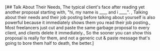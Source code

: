 [## Talk About Their Needs,  The typical client's face after reading yet another proposal starting with, "hi, my name is ____ and i ____". , Talking about their needs and their job posting before talking about yourself is also powerful because it immediately shows them you read their job posting., Most freelancers just cut and paste the same garbage proposal to every client, and clients delete it immediately., So the sooner you can show this proposal is really for them, and not a generic cut & paste message that's going to bore them half to death, the better.]
